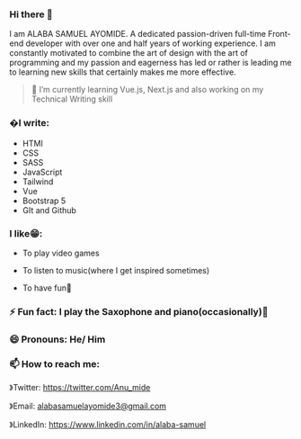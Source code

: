 ### Hi there 👋

<!--
**Anumide/Anumide** is a ✨ _special_ ✨ repository because its `README.md` (this file) appears on your GitHub profile.

Here are some ideas to get you started:

- 🔭 I’m currently working on ...
- 🌱 I’m currently learning ...
- 👯 I’m looking to collaborate on ...
- 🤔 I’m looking for help with ...
- 💬 Ask me about ...
- 📫 How to reach me: ...
- 😄 Pronouns: ...
- ⚡ Fun fact: ...
-->

I am ALABA SAMUEL AYOMIDE. A dedicated passion-driven full-time Front-end developer with over one and half years of working experience. I am constantly motivated to combine the art of design with the art of programming and my passion and eagerness has led or rather is leading me to learning new skills that certainly makes me more effective.

>🌱 I’m currently learning Vue.js, Next.js and also working on my Technical Writing skill 


### �I write:

- HTMl
- CSS
- SASS
- JavaScript
- Tailwind
- Vue
- Bootstrap 5
- GIt and Github

### I like😁:

- To play video games

- To listen to music(where I get inspired sometimes)

- To have fun🤪

### ⚡ Fun fact: I play the Saxophone and piano(occasionally)🙈

### 😄 Pronouns: He/ Him

### 📫 How to reach me:

》Twitter: https://twitter.com/Anu_mide

》Email: alabasamuelayomide3@gmail.com 

》LinkedIn: https://www.linkedin.com/in/alaba-samuel

